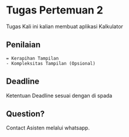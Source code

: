# Tugas Pertemuan 2

Tugas Kali ini kalian membuat aplikasi Kalkulator

## Penilaian
    = Kerapihan Tampilan
    - Kompleksitas Tampilan (Opsional)

## Deadline
Ketentuan Deadline sesuai dengan di spada

## Question?
Contact Asisten melalui whatsapp.
